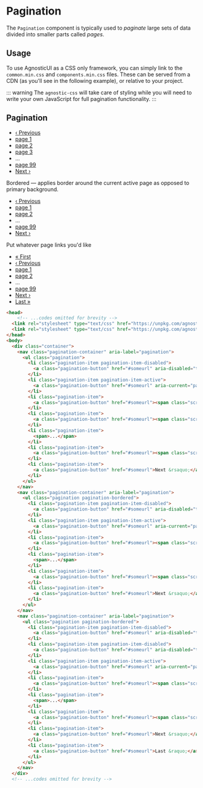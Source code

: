# Pagination

The `Pagination` component is typically used to _paginate_ large sets of data divided into smaller parts called _pages_.

<div class="mbs24"></div>

## Usage

To use AgnosticUI as a CSS only framework, you can simply link to the `common.min.css` and `components.min.css` files. These can be served from a CDN (as you'll see in the following example), or relative to your project.

::: warning
The <code>agnostic-css</code> will take care of styling while you will need to write your own JavaScript for full pagination functionality.
:::


## Pagination

<nav class="pagination-container" aria-label="pagination">
  <ul class="pagination">
    <li class="pagination-item pagination-item-disabled">
      <a class="pagination-button" href="#someurl" aria-disabled="true" tabindex="-1">&lsaquo; Previous</a>
    </li>
    <li class="pagination-item pagination-item-active">
      <a class="pagination-button" href="#someurl" aria-current="page"><span class="screenreader-only">page </span>1</a>
    </li>
    <li class="pagination-item">
      <a class="pagination-button" href="#someurl"><span class="screenreader-only">page </span>2</a>
    </li>
    <li class="pagination-item">
      <a class="pagination-button" href="#someurl"><span class="screenreader-only">page </span>3</a>
    </li>
    <li class="pagination-item">
      <span>...</span>
    </li>
    <li class="pagination-item">
      <a class="pagination-button" href="#someurl"><span class="screenreader-only">page </span>99</a>
    </li>
    <li class="pagination-item">
      <a class="pagination-button" href="#someurl">Next &rsaquo;</a>
    </li>
  </ul>
</nav>
<p class="mbs48 mbe16">Bordered — applies border around the current active page as opposed to primary background.</p>
<nav class="pagination-container" aria-label="pagination">
  <ul class="pagination pagination-bordered">
    <li class="pagination-item pagination-item-disabled">
      <a class="pagination-button" href="#someurl" aria-disabled="true" tabindex="-1">&lsaquo; Previous</a>
    </li>
    <li class="pagination-item pagination-item-active">
      <a class="pagination-button" href="#someurl" aria-current="page"><span class="screenreader-only">page </span>1</a>
    </li>
    <li class="pagination-item">
      <a class="pagination-button" href="#someurl"><span class="screenreader-only">page </span>2</a>
    </li>
    <li class="pagination-item">
      <span>...</span>
    </li>
    <li class="pagination-item">
      <a class="pagination-button" href="#someurl"><span class="screenreader-only">page </span>99</a>
    </li>
    <li class="pagination-item">
      <a class="pagination-button" href="#someurl">Next &rsaquo;</a>
    </li>
  </ul>
</nav>
<p class="mbs48 mbe16">Put whatever page links you'd like</p>
<nav class="pagination-container" aria-label="pagination">
  <ul class="pagination pagination-bordered">
    <li class="pagination-item pagination-item-disabled">
      <a class="pagination-button" href="#someurl" aria-disabled="true" tabindex="-1">&laquo; First</a>
    </li>
    <li class="pagination-item pagination-item-disabled">
      <a class="pagination-button" href="#someurl" aria-disabled="true" tabindex="-1">&lsaquo; Previous</a>
    </li>
    <li class="pagination-item pagination-item-active">
      <a class="pagination-button" href="#someurl" aria-current="page"><span class="screenreader-only">page </span>1</a>
    </li>
    <li class="pagination-item">
      <a class="pagination-button" href="#someurl"><span class="screenreader-only">page </span>2</a>
    </li>
    <li class="pagination-item">
      <span>...</span>
    </li>
    <li class="pagination-item">
      <a class="pagination-button" href="#someurl"><span class="screenreader-only">page </span>99</a>
    </li>
    <li class="pagination-item">
      <a class="pagination-button" href="#someurl">Next &rsaquo;</a>
    </li>
    <li class="pagination-item">
      <a class="pagination-button" href="#someurl">Last &raquo;</a>
    </li>
  </ul>
</nav>

```html
<head>
    <!-- ...codes omitted for brevity -->
  <link rel="stylesheet" type="text/css" href="https://unpkg.com/agnostic-css@1.0.12/public/css-dist/common.min.css" />
  <link rel="stylesheet" type="text/css" href="https://unpkg.com/agnostic-css@1.0.12/public/css-dist/components.min.css" />
</head>
<body>
  <div class="container">
    <nav class="pagination-container" aria-label="pagination">
      <ul class="pagination">
        <li class="pagination-item pagination-item-disabled">
          <a class="pagination-button" href="#someurl" aria-disabled="true" tabindex="-1">&lsaquo; Previous</a>
        </li>
        <li class="pagination-item pagination-item-active">
          <a class="pagination-button" href="#someurl" aria-current="page"><span class="screenreader-only">page </span>1</a>
        </li>
        <li class="pagination-item">
          <a class="pagination-button" href="#someurl"><span class="screenreader-only">page </span>2</a>
        </li>
        <li class="pagination-item">
          <a class="pagination-button" href="#someurl"><span class="screenreader-only">page </span>3</a>
        </li>
        <li class="pagination-item">
          <span>...</span>
        </li>
        <li class="pagination-item">
          <a class="pagination-button" href="#someurl"><span class="screenreader-only">page </span>99</a>
        </li>
        <li class="pagination-item">
          <a class="pagination-button" href="#someurl">Next &rsaquo;</a>
        </li>
      </ul>
    </nav>
    <nav class="pagination-container" aria-label="pagination">
      <ul class="pagination pagination-bordered">
        <li class="pagination-item pagination-item-disabled">
          <a class="pagination-button" href="#someurl" aria-disabled="true" tabindex="-1">&lsaquo; Previous</a>
        </li>
        <li class="pagination-item pagination-item-active">
          <a class="pagination-button" href="#someurl" aria-current="page"><span class="screenreader-only">page </span>1</a>
        </li>
        <li class="pagination-item">
          <a class="pagination-button" href="#someurl"><span class="screenreader-only">page </span>2</a>
        </li>
        <li class="pagination-item">
          <span>...</span>
        </li>
        <li class="pagination-item">
          <a class="pagination-button" href="#someurl"><span class="screenreader-only">page </span>99</a>
        </li>
        <li class="pagination-item">
          <a class="pagination-button" href="#someurl">Next &rsaquo;</a>
        </li>
      </ul>
    </nav>
    <nav class="pagination-container" aria-label="pagination">
      <ul class="pagination pagination-bordered">
        <li class="pagination-item pagination-item-disabled">
          <a class="pagination-button" href="#someurl" aria-disabled="true" tabindex="-1">&laquo; First</a>
        </li>
        <li class="pagination-item pagination-item-disabled">
          <a class="pagination-button" href="#someurl" aria-disabled="true" tabindex="-1">&lsaquo; Previous</a>
        </li>
        <li class="pagination-item pagination-item-active">
          <a class="pagination-button" href="#someurl" aria-current="page"><span class="screenreader-only">page </span>1</a>
        </li>
        <li class="pagination-item">
          <a class="pagination-button" href="#someurl"><span class="screenreader-only">page </span>2</a>
        </li>
        <li class="pagination-item">
          <span>...</span>
        </li>
        <li class="pagination-item">
          <a class="pagination-button" href="#someurl"><span class="screenreader-only">page </span>99</a>
        </li>
        <li class="pagination-item">
          <a class="pagination-button" href="#someurl">Next &rsaquo;</a>
        </li>
        <li class="pagination-item">
          <a class="pagination-button" href="#someurl">Last &raquo;</a>
        </li>
      </ul>
    </nav>
  </div>
  <!-- ...codes omitted for brevity -->
```

